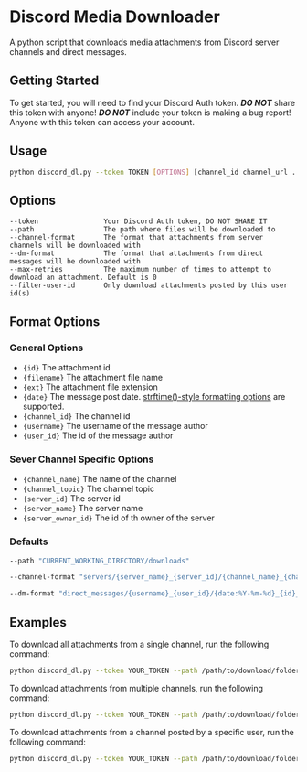 # Discord Media Downloader

A python script that downloads media attachments from Discord server channels and direct messages.

## Getting Started

To get started, you will need to find your Discord Auth token. ***DO NOT*** share this token with anyone! ***DO NOT*** include your token is making a bug report! Anyone with this token can access your account.

## Usage

```bash
python discord_dl.py --token TOKEN [OPTIONS] [channel_id channel_url ...]
```

## Options

    --token                Your Discord Auth token, DO NOT SHARE IT
    --path                 The path where files will be downloaded to
    --channel-format       The format that attachments from server channels will be downloaded with
    --dm-format            The format that attachments from direct messages will be downloaded with
    --max-retries          The maximum number of times to attempt to download an attachment. Default is 0
    --filter-user-id       Only download attachments posted by this user id(s)
<!-- --sleep                The number of seconds to wait before attempting to download the next attachment. -->
<!-- --filter-username      The username of the user whose attachments you want to download. -->
<!-- --filter-date          Only download attachments posted on this date. -->
<!-- --filter-date-before   Only download attachments posted before this date. -->
<!-- --filter-date-after    Only download attachments posted after this date. -->


## Format Options

### General Options

- `{id}`                The attachment id
- `{filename}`          The attachment file name
- `{ext}`               The attachment file extension
- `{date}`              The message post date. [strftime()-style formatting options](https://docs.python.org/3/library/datetime.html#strftime-and-strptime-format-codes) are supported.
- `{channel_id}`        The channel id
- `{username}`          The username of the message author
- `{user_id}`           The id of the message author

### Sever Channel Specific Options

- `{channel_name}`      The name of the channel
- `{channel_topic}`     The channel topic
- `{server_id}`         The server id
- `{server_name}`       The server name
- `{server_owner_id}`   The id of th owner of the server

###  Defaults
```bash
--path "CURRENT_WORKING_DIRECTORY/downloads"
```
```bash    
--channel-format "servers/{server_name}_{server_id}/{channel_name}_{channel_id}/{username}_{user_id}/{date:%Y-%m-%d}_{id}_{filename}.{ext}"
```
```bash
--dm-format "direct_messages/{username}_{user_id}/{date:%Y-%m-%d}_{id}_{filename}.{ext}"
```
## Examples

To download all attachments from a single channel, run the following command:

```bash
python discord_dl.py --token YOUR_TOKEN --path /path/to/download/folder channel_id
```

To download attachments from multiple channels, run the following command:

```bash
python discord_dl.py --token YOUR_TOKEN --path /path/to/download/folder channel_id_1 channel_id_2 channel_id_3
```

To download attachments from a channel posted by a specific user, run the following command:

```bash
python discord_dl.py --token YOUR_TOKEN --path /path/to/download/folder --filter-user-id USER_ID channel_id
```

<!-- To download attachments from a channel posted within a specific date range, run the following command:

```bash
python discord_dl.py --token YOUR_TOKEN --path /path/to/download/folder --filter-date-after 2020-01-01 --filter-date-before 2020-12-31 channel_id
``` -->
